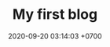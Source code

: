 ---
layout: post
title:  "My first blog"
date:   2020-09-20 03:14:03 +0700
categories: jekyll update
---